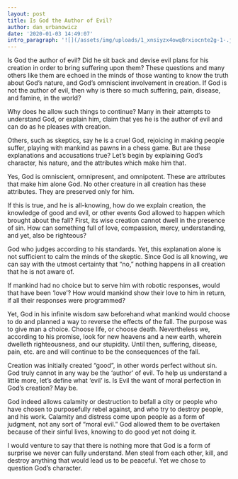 ```yaml
---
layout: post
title: Is God the Author of Evil?
author: dan_urbanowicz
date: '2020-01-03 14:49:07'
intro_paragraph: '![](/assets/img/uploads/1_xnsiyzx4owq8rxiocnte2g-1-.jpeg)'
---
```

Is God the author of evil? Did he sit back and devise evil plans for his creation in order to bring suffering upon them? These questions and many others like them are echoed in the minds of those wanting to know the truth about God’s nature, and God’s omniscient involvement in creation. If God is not the author of evil, then why is there so much suffering, pain, disease, and famine, in the world?

Why does he allow such things to continue? Many in their attempts to understand God, or explain him, claim that yes he is the author of evil and can do as he pleases with creation.

Others, such as skeptics, say he is a cruel God, rejoicing in making people suffer, playing with mankind as pawns in a chess game. But are these explanations and accusations true? Let’s begin by explaining God’s character, his nature, and the attributes which make him that.

Yes, God is omniscient, omnipresent, and omnipotent. These are attributes that make him alone God. No other creature in all creation has these attributes. They are preserved only for him.

If this is true, and he is all-knowing, how do we explain creation, the knowledge of good and evil, or other events God allowed to happen which brought about the fall? First, its wise creation cannot dwell in the presence of sin. How can something full of love, compassion, mercy, understanding, and yet, also be righteous?

God who judges according to his standards. Yet, this explanation alone is not sufficient to calm the minds of the skeptic. Since God is all knowing, we can say with the utmost certainty that “no,” nothing happens in all creation that he is not aware of.

If mankind had no choice but to serve him with robotic responses, would that have been ‘love’? How would mankind show their love to him in return, if all their responses were programmed?

Yet, God in his infinite wisdom saw beforehand what mankind would choose to do and planned a way to reverse the effects of the fall. The purpose was to give man a choice. Choose life, or choose death. Nevertheless we, according to his promise, look for new heavens and a new earth, wherein dwelleth righteousness, and our stupidity. Until then, suffering, disease, pain, etc. are and will continue to be the consequences of the fall.

Creation was initially created “good”, in other words perfect without sin. God truly cannot in any way be the ‘author’ of evil. To help us understand a little more, let’s define what ‘evil’ is. Is Evil the want of moral perfection in God’s creation? May be.

God indeed allows calamity or destruction to befall a city or people who have chosen to purposefully rebel against, and who try to destroy people, and his work. Calamity and distress come upon people as a form of judgment, not any sort of “moral evil.” God allowed them to be overtaken because of their sinful lives, knowing to do good yet not doing it.

I would venture to say that there is nothing more that God is a form of surprise we never can fully understand. Men steal from each other, kill, and destroy anything that would lead us to be peaceful. Yet we chose to question God’s character.
